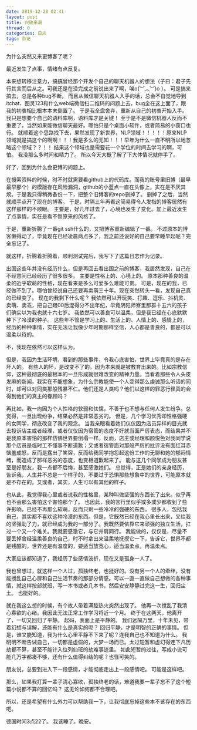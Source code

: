 ```yaml
---
date: 2019-12-28 02:41
layout: post
title: 兴致来潮
thread: 0
categories: 日志
tags: 杂记
---
```


为什么突然又来更博客了呢？

最近发生了点事，情绪有点反复。

本来想转移注意力，搞搞曾经那个开发个自己的聊天机器人的想法（子曰：君子先行其言而后从之。可我还是在没完成之前说出来了啊，唉o(︶︿︶)o ）。
可是搞来搞去，总是各种bug不断。
而且从微信聊天机器人入手的话，总会不自觉地导到itchat、图灵123和什么web端微信扫二维码的问题上去，bug全在这上面了，跟我的初衷相比根本本末倒置了。
于是我全盘舍弃，重新从自己的初衷开始入手。
我只是想要个自己的语料库啊，语料库才是关键！
至于是不是微信机器人反而不重要了，当然如果能微信聊天最好。哪怕只是个桌面小软件，或者简易的小窗口也行。
就顺着这个思路找下去，果然发现了新世界，NLP领域！！！！！原来NLP领域就是搞这个的啊啊！！！我是多么的无知！！！早年为什么一直不明所以地忽略这个领域？？！！
结果这个领域也是需要花一个学位的时间去学习的啊，可怕。
我没那么多时间和精力了。
所以今天大概了解了下大体情况就停手了。

好了，回到为什么会更博的问题上。

在搜索资料的时候，时不时就需要看github上的代码库。而我的账号里旧博（最早最早那个）的模版存在风险漏洞，github的小蓝点一直在头像上，实在是不厌其烦。于是我只得稍微备份一下，把整个旧博客的repo删掉了。
删掉了之后，当然就顺手点开了现在的博客。
于是，时隔三年再看这简易得令人发指的博客居然有这样那样的不顺眼。
主要是，好几年过去了，心境也发生了变化。加上最近发生了点事情，实在是看不惯原来的风格了。

于是，重新折腾了一番git ssh什么的，又把博客重新编辑了一番。
不过原本的博客懒得动了，毕竟现在已经凌晨两点多了，我之前还说好的自己要早睡早起呢？完全忘记了。

就这样，折腾着折腾着，顺利测试完后，我写下了这篇日志作为记录。

出国这些年并没有经历什么，但是再回去看出国之前的博客，我居然发现，自己在不经意间已经经历了很多很多。
主要是性格上的、心境上的。
原本那种善良的温柔的近乎软萌的性格，现在看来是多么可爱多么难能可贵。
可是，现在的我，已经做不到了。哪怕曾经说自己还要再卖萌三十年。现在突然转头一看，发现自己真的已经变了。
现在的我剩下什么呢？
我依然可以开玩笑、打趣、逗乐、抖机灵、卖萌、卖乖，把自己跟00后混得分不出年纪，毕竟阴阳师寮里那群十五六的孩子们确实以为我也就十六七岁。
我依然可以善良可以温柔，但是我已经在心底默默种下了冷漠的种子。
这些年不管是学习上的、生活上的、人情上的、感情上的，经历的种种事情，实在无法让我像少年时期那样坚信，人心都是善良的，都是可以温柔以待的。

不，我现在依然可以这样认为。

但是，我因为生活环境，看到的那些事件，令我心底害怕，世界上毕竟真的是存在坏人的。
有些人的坏，是改变不了的，因为本来就是被教育出来的。比如宗教信仰，这种最彻底的最根本的一旦形成就很难改变的精神力量。当看着那些令人头皮发麻的新闻，我实在不能想象，为什么宗教能使一个人变得那么虔诚那么听话的同时，却可以对同类那般残暴不仁。他们还是人类吗？他们以这样的罪恶行径真的会得到他们的真主的眷顾吗？

再比如，我一向因为个人性格的软弱和怯懦，不善于也不想与任何人发生纷争。总觉得，一旦出现纷争，结果必然是非常恶劣的。
但是，几个学习优秀却性格强硬的女同学，彻底改变了我的观念。
当我亲眼看着她们仅仅因为店员异样的目光就去投诉店主或者经理，或者仅仅因为宿管的态度不好就当面严厉表态，而结果并不是我原本害怕的那样仿佛世界要倒塌一样。反而，店主或经理和颜悦色对我同学说那个店员是临时工不懂事不断道歉；又或者宿管面对那般严厉的批评没有面红耳赤恼羞成怒，反而是露出了笑容，反而给我同学抱怨起这份工作的无聊和她的郁闷情绪，而造成了那样恶劣的态度，也变相道歉起来了。
能与这几个同学成为朋友甚至是好朋友，我一点都不后悔，甚至感激她们。
总觉得，正是她们的亲身经历，告诉我，人生并不总是一个样子的，不要过于恐惧那些想象中的世界，可能原本就是不存在的。又或者，其实，人生可以有其他的样子。

也从此，我觉得我心里或者说我的性格里，某种叫做坚强的东西长了出来。似乎再也不会那么害怕这个害怕那个了。
也因此，我的言行里似乎或多或少都收到了些许影响，已经不再那么软萌，反而只剩一些冷冷的强硬的东西。
很多人，包括我自己，其实都不喜欢这种冷漠的东西。但是，它既然已经在我心里长出来，又给我的坚强助了力，就已经成为我的一部分了。我既然要依靠它来顽强的独立生活，扛过一个又一个难关。我就要感激它，与它并肩同行。
我能做的，仅仅是，尽量不要丢掉曾经温柔善良的自己，时不时拿出来温柔地抚摸它一下，告诉它，世界不都是残酷的，世界还是有温度的，要适当放宽心，适当温柔点，再温柔点。

大家应该都知道了，我经历了些感情波折，现在又是孤身一人了。

我也曾想过，就这样一个人过，孤独终老，也挺好的。没有另一个人的牵绊，没有能搅乱自己心扉和自己生活节奏的那部分情感。可以一直一直做自己想做的各种事情，就这样按部就班，写一本书或者几本书，然后安安静静过完这一生，回归尘土。
也挺好的。

就在我这么想的时候，有个故人带着满腔热火突然出现了。
他再一次搅乱了我清心寡欲的心绪。我因此无法正常工作学习将近一个月。
终于在这两天，他离开了，一切又回归了平静。
起码，表面上是平静的。
我们远隔万里，十年未见，带着幻想与误解，还能有什么是真实的呢？
回归平静，才是明智的正确的事情。
但是，谁又能知道，我为什么心里平静不下来了呢？连我自己也不知道为什么。
我明明不断告诫自己，一切都是虚假的，大梦一场而已。太过短暂和虚幻得连下凡历劫都不算，甚至不能计入位列仙班的劫难事迹里。
如此短暂的过往，写成小说可能几万字都凑不够，还有什么值得纠结的呢？也怪可笑的。

朋友说，总要到进入下一段感情，才能彻底走出上一段感情吧。
可能是这样吧。

那么，如果我打算一辈子清心寡欲，孤独终老的话，难道我要一辈子忘不了这个短篇小说都不算的回忆吗？
这无论如何都不合理吧。

所以，还是希望有什么外力可以帮助我一下，让我彻底忘掉这些本不该存在的东西吧。

德国时间3点22了。
我该睡了。晚安。